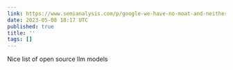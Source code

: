 ```yaml
---
link: https://www.semianalysis.com/p/google-we-have-no-moat-and-neither
date: 2023-05-08 18:17 UTC
published: true
title: ''
tags: []
---
```


Nice list of open source llm models
